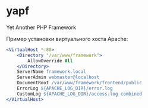 # yapf
Yet Another PHP Framework

Пример установки виртуального хоста Apache:
```apache
<VirtualHost *:80>
    <Directory "/var/www/framework">
        AllowOverride All
    </Directory>
    ServerName framework.local
    ServerAdmin webmaster@localhost
    DocumentRoot /var/www/framework/frontend/public
    ErrorLog ${APACHE_LOG_DIR}/error.log
    CustomLog ${APACHE_LOG_DIR}/access.log combined
</VirtualHost>
```
